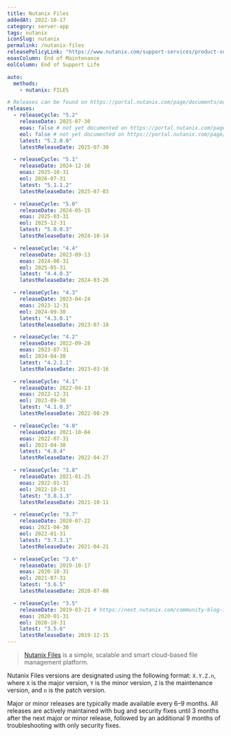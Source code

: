 ```yaml
---
title: Nutanix Files
addedAt: 2022-10-17
category: server-app
tags: nutanix
iconSlug: nutanix
permalink: /nutanix-files
releasePolicyLink: "https://www.nutanix.com/support-services/product-support/support-policies-and-faqs"
eoasColumn: End of Maintenance
eolColumn: End of Support Life

auto:
  methods:
    - nutanix: FILES

# Releases can be found on https://portal.nutanix.com/page/documents/eol/list?type=files.
releases:
  - releaseCycle: "5.2"
    releaseDate: 2025-07-30
    eoas: false # not yet documented on https://portal.nutanix.com/page/documents/eol/list?type=files
    eol: false # not yet documented on https://portal.nutanix.com/page/documents/eol/list?type=files
    latest: "5.2.0.0"
    latestReleaseDate: 2025-07-30

  - releaseCycle: "5.1"
    releaseDate: 2024-12-16
    eoas: 2025-10-31
    eol: 2026-07-31
    latest: "5.1.1.2"
    latestReleaseDate: 2025-07-03

  - releaseCycle: "5.0"
    releaseDate: 2024-05-15
    eoas: 2025-03-31
    eol: 2025-12-31
    latest: "5.0.0.3"
    latestReleaseDate: 2024-10-14

  - releaseCycle: "4.4"
    releaseDate: 2023-09-13
    eoas: 2024-08-31
    eol: 2025-05-31
    latest: "4.4.0.3"
    latestReleaseDate: 2024-03-26

  - releaseCycle: "4.3"
    releaseDate: 2023-04-24
    eoas: 2023-12-31
    eol: 2024-09-30
    latest: "4.3.0.1"
    latestReleaseDate: 2023-07-18

  - releaseCycle: "4.2"
    releaseDate: 2022-09-28
    eoas: 2023-07-31
    eol: 2024-04-30
    latest: "4.2.1.1"
    latestReleaseDate: 2023-03-16

  - releaseCycle: "4.1"
    releaseDate: 2022-04-13
    eoas: 2022-12-31
    eol: 2023-09-30
    latest: "4.1.0.3"
    latestReleaseDate: 2022-08-29

  - releaseCycle: "4.0"
    releaseDate: 2021-10-04
    eoas: 2022-07-31
    eol: 2023-04-30
    latest: "4.0.4"
    latestReleaseDate: 2022-04-27

  - releaseCycle: "3.8"
    releaseDate: 2021-01-25
    eoas: 2022-01-31
    eol: 2022-10-31
    latest: "3.8.1.3"
    latestReleaseDate: 2021-10-11

  - releaseCycle: "3.7"
    releaseDate: 2020-07-22
    eoas: 2021-04-30
    eol: 2022-01-31
    latest: "3.7.3.1"
    latestReleaseDate: 2021-04-21

  - releaseCycle: "3.6"
    releaseDate: 2019-10-17
    eoas: 2020-10-31
    eol: 2021-07-31
    latest: "3.6.5"
    latestReleaseDate: 2020-07-08

  - releaseCycle: "3.5"
    releaseDate: 2019-03-21 # https://next.nutanix.com/community-blog-154/nutanix-files-3-5-31952
    eoas: 2020-01-31
    eol: 2020-10-31
    latest: "3.5.6"
    latestReleaseDate: 2019-12-15
---
```


> [Nutanix Files](https://www.nutanix.com/uk/products/files) is a simple, scalable and smart
> cloud-based file management platform.

Nutanix Files versions are designated using the following format: `X.Y.Z.n`, where `X` is the major version,
`Y` is the minor version, `Z` is the maintenance version, and `n` is the patch version.

Major or minor releases are typically made available every 6–9 months.
All releases are actively maintained with bug and security fixes until 3 months after the next major or minor release,
followed by an additional 9 months of troubleshooting with only security fixes.
